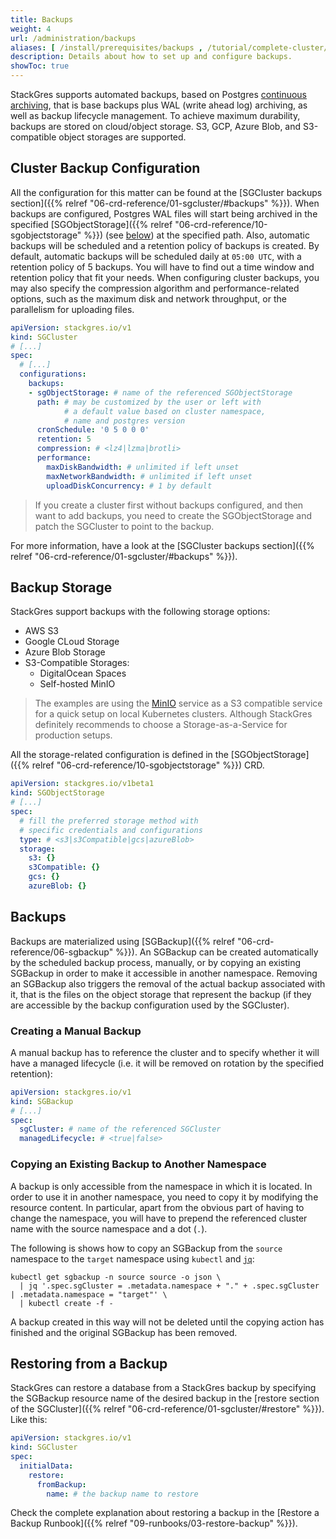 ```yaml
---
title: Backups
weight: 4
url: /administration/backups
aliases: [ /install/prerequisites/backups , /tutorial/complete-cluster/backup-configuration ]
description: Details about how to set up and configure backups.
showToc: true
---
```


StackGres supports automated backups, based on Postgres [continuous archiving](https://www.postgresql.org/docs/current/continuous-archiving.html), that is base backups plus WAL (write ahead log) archiving, as well as backup lifecycle management.
To achieve maximum durability, backups are stored on cloud/object storage.
S3, GCP, Azure Blob, and S3-compatible object storages are supported.

## Cluster Backup Configuration

All the configuration for this matter can be found at the [SGCluster backups section]({{% relref "06-crd-reference/01-sgcluster/#backups" %}}).
When backups are configured, Postgres WAL files will start being archived in the specified [SGObjectStorage]({{% relref "06-crd-reference/10-sgobjectstorage" %}}) (see [below](#backup-storage)) at the specified path.
Also, automatic backups will be scheduled and a retention policy of backups is created.
By default, automatic backups will be scheduled daily at `05:00 UTC`, with a retention policy of 5 backups.
You will have to find out a time window and retention policy that fit your needs.
When configuring cluster backups, you may also specify the compression algorithm and performance-related options, such as the maximum disk and network throughput, or the parallelism for uploading files.

```yaml
apiVersion: stackgres.io/v1
kind: SGCluster
# [...]
spec:
  # [...]
  configurations:
    backups:
    - sgObjectStorage: # name of the referenced SGObjectStorage
      path: # may be customized by the user or left with
            # a default value based on cluster namespace,
            # name and postgres version
      cronSchedule: '0 5 0 0 0'
      retention: 5
      compression: # <lz4|lzma|brotli>
      performance:
        maxDiskBandwidth: # unlimited if left unset
        maxNetworkBandwidth: # unlimited if left unset
        uploadDiskConcurrency: # 1 by default
```

> If you create a cluster first without backups configured, and then want to add backups, you need to create the SGObjectStorage and patch the SGCluster to point to the backup.

For more information, have a look at the [SGCluster backups section]({{% relref "06-crd-reference/01-sgcluster/#backups" %}}).

## Backup Storage

StackGres support backups with the following storage options:

* AWS S3
* Google CLoud Storage
* Azure Blob Storage
* S3-Compatible Storages:
  * DigitalOcean Spaces
  * Self-hosted MinIO

> The examples are using the [MinIO](https://min.io/) service as a S3 compatible service for a quick setup on local Kubernetes clusters.
> Although StackGres definitely recommends to choose a Storage-as-a-Service for production setups.

All the storage-related configuration is defined in the [SGObjectStorage]({{% relref "06-crd-reference/10-sgobjectstorage" %}}) CRD.

```yaml
apiVersion: stackgres.io/v1beta1
kind: SGObjectStorage
# [...]
spec:
  # fill the preferred storage method with
  # specific credentials and configurations
  type: # <s3|s3Compatible|gcs|azureBlob>
  storage:
    s3: {}
    s3Compatible: {}
    gcs: {}
    azureBlob: {}
```

## Backups

Backups are materialized using [SGBackup]({{% relref "06-crd-reference/06-sgbackup" %}}).
An SGBackup can be created automatically by the scheduled backup process, manually, or by copying an existing SGBackup in order to make it accessible in another namespace.
Removing an SGBackup also triggers the removal of the actual backup associated with it, that is the files on the object storage that represent the backup (if they are accessible by the backup configuration used by the SGCluster).

### Creating a Manual Backup

A manual backup has to reference the cluster and to specify whether it will have a managed lifecycle (i.e. it will be removed on rotation by the specified retention):

```yaml
apiVersion: stackgres.io/v1
kind: SGBackup
# [...]
spec:
  sgCluster: # name of the referenced SGCluster
  managedLifecycle: # <true|false>
```

### Copying an Existing Backup to Another Namespace

A backup is only accessible from the namespace in which it is located.
In order to use it in another namespace, you need to copy it by modifying the resource content.
In particular, apart from the obvious part of having to change the namespace, you will have to prepend the referenced cluster name with the source namespace and a dot (`.`).

The following is shows how to copy an SGBackup from the `source` namespace to the `target` namespace using `kubectl` and [`jq`](https://stedolan.github.io/jq/):

```
kubectl get sgbackup -n source source -o json \
  | jq '.spec.sgCluster = .metadata.namespace + "." + .spec.sgCluster | .metadata.namespace = "target"' \
  | kubectl create -f -
```

A backup created in this way will not be deleted until the copying action has finished and the original SGBackup has been removed.

## Restoring from a Backup

StackGres can restore a database from a StackGres backup by specifying the SGBackup resource name of the desired backup in the [restore section of the SGCluster]({{% relref "06-crd-reference/01-sgcluster/#restore" %}}).
Like this:

```yaml
apiVersion: stackgres.io/v1
kind: SGCluster
spec:
  initialData:
    restore:
      fromBackup:
        name: # the backup name to restore
```

Check the complete explanation about restoring a backup in the [Restore a Backup Runbook]({{% relref "09-runbooks/03-restore-backup" %}}).